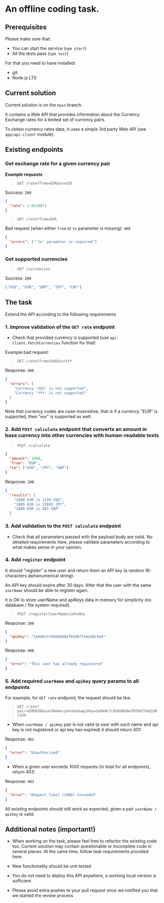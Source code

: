 # An offline coding task.

## Prerequisites

Please make sure that:

- You can start the service (`npm start`)
- All the tests pass (`npm test`)

For that you need to have installed:

- git
- Node.js LTS

## Current solution

Current solution is on the `main` branch.

It contains a Web API that provides information about the Currency Exchange rates for a limited set of currency pairs.

To obtain currency rates data, it uses a simple 3rd party Web API (see `app/api-client` module).

## Existing endpoints

### Get exchange rate for a given currency pair

**Example requests**

> `GET /rate?from=EUR&to=USD`

Success: `200`

```json
{
  "rate": 1.0239871
}
```

> `GET /rate?from=EUR`

Bad request (when either `from` or `to` parameter is missing): `400`

```json
{
  "errors": ["'to' parameter is required"]
}
```

### Get supported currencies

> `GET /currencies`

Success: `200`

```json
["USD", "EUR", "GBP", "JPY", "CNY"]
```

## The task

Extend the API according to the following requirements

### 1. Improve validation of the `GET rate` endpoint

- Check that provided currency is supported (use `api-client.fetchCurrencies` function for that)

Example bad request:

> `GET /rate?from=XXX&to=YYY`

Response: `400`

```json
{
  "errors": [
    "Currency 'XXX' is not supported",
    "Currency 'YYY' is not supported"
  ]
}
```

Note that currency codes are case-insensitive, that is if a currency "EUR" is supported, then "eur" is supported as well.

### 2. Add `POST calculate` endpoint that converts an amount in base currency into other currencies with human-readable texts

> `POST /calculate`

```json
{
  "amount": 1000,
  "from": "EUR",
  "to": ["USD", "JPY", "GBP"]
}
```

Response: `200`

```json
{
  "results": [
    "1000 EUR is 1150 USD",
    "1000 EUR is 23093 JPY",
    "1000 EUR is 981 GBP"
  ]
```

### 3. Add validation to the `POST calculate` endpoint

- Check that all parameters passed with the payload body are valid. No detailed requirements here, please validate parameters according to what makes sense in your opinion.

### 4. Add `register` endpoint

It should "register" a new user and return them an API key (a random 16-characters alphanumerical string).

An API key should expire after 30 days. After that the user with the same `userName` should be able to register again.

It is OK to store userName and apiKeys data in memory for simplicity (no database / file system required).

> `POST /register?userName=johndoe`

Response: `200`

```json
{
  "apiKey": "1e840cfc05696b8ef659b7feb2d8c5d4"
}
```

Response: `400`

```json
{
  "error": "This user has already registered"
}
```

### 5. Add required `userName` and `apiKey` query params to **all** endpoints

For example, for `GET rate` endpoint, the request should be like:

> `GET /rate?pair=EURUSD&userName=johndoe&apiKey=1e840cfc05696b8ef659b7feb2d8c5d4`

- When `userName / apiKey` pair is not valid (a user with such name and api key is not registered or api key has expired) it should return 401:

Response: `401`

```json
{
  "error": "Unauthorized"
}
```

- When a given user exceeds 1000 requests (in total for all endpoints), return 403:

Response: `403`

```json
{
  "error": "Request limit (1000) exceeded"
}
```

All existing endpoints should still work as expected, given a pair `userName / apiKey` is valid.

## Additional notes (important!)

- When working on the task, please feel free to refactor the existing code too. Current solution may contain questionable or incomplete code in several places. At the same time, follow task requirements provided here.

- New functionality should be unit tested

- You do not need to deploy this API anywhere, a working local version is sufficient

- Please avoid extra pushes to your pull request once we notified you that we started the review process
